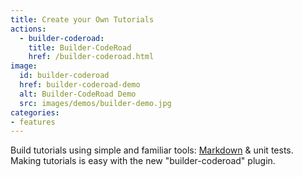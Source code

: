 ```yaml
---
title: Create your Own Tutorials
actions:
  - builder-coderoad:
    title: Builder-CodeRoad
    href: /builder-coderoad.html
image:
  id: builder-coderoad
  href: builder-coderoad-demo
  alt: Builder-CodeRoad Demo
  src: images/demos/builder-demo.jpg
categories:
- features
---
```


Build tutorials using simple and familiar tools: [Markdown](//www.markdowntutorial.com/) & unit tests. Making tutorials is easy with the new "builder-coderoad" plugin.

